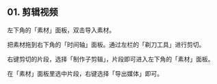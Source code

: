 ## 01. 剪辑视频

左下角的「素材」面板，双击导入素材。

把素材拖到右下角的「时间轴」面板。通过左栏的「剃刀工具」进行剪切。

右键剪切的片段，选择「制作子剪辑」，片段即可进入左下角的「素材」面板。

在「素材」面板里选中片段，右键选择「导出媒体」即可。